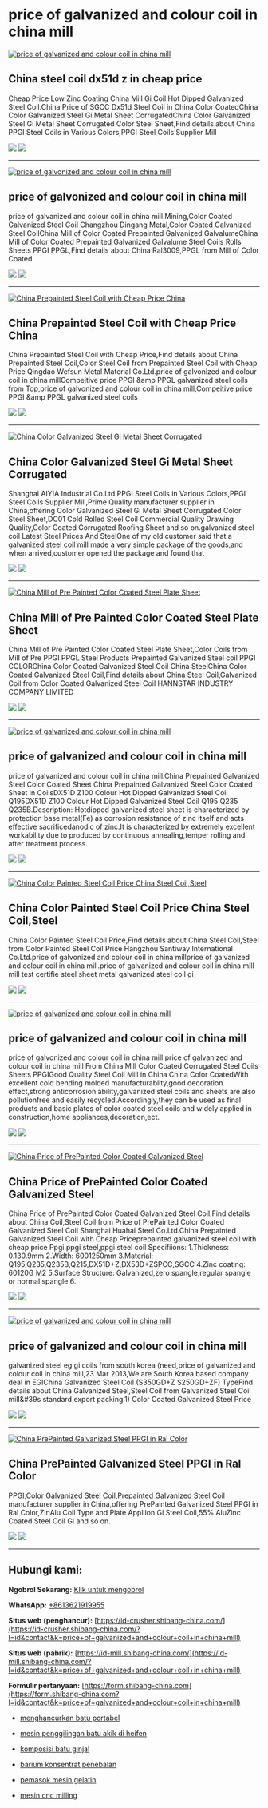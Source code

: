 # price of galvanized and colour coil in china mill

<a href="https://swt.shibang-china.com/?l=id&img&k=price+of+galvanized+and+colour+coil+in+china+mill" target="_blank">![price of galvanized and colour coil in china mill](http://static.shibang-china.com/all-800x300/731.jpg)</a>

## China steel coil dx51d z in cheap price
Cheap Price Low Zinc Coating China Mill Gi Coil Hot Dipped Galvanized Steel Coil.China Price of SGCC Dx51d Steel Coil in China Color CoatedChina Color Galvanized Steel Gi Metal Sheet CorrugatedChina Color Galvanized Steel Gi Metal Sheet Corrugated Color Steel Sheet,Find details about China PPGI Steel Coils in Various Colors,PPGI Steel Coils Supplier Mill


<a href="https://whatsapp.shibangsoft.com/WhatsApp.php" target="_blank" title="WhatsApp">![](http://static.shibang-china.com/icon/whatsapp.png)</a> <a href="https://swt.shibang-china.com/?l=id&icon&k=price+of+galvanized+and+colour+coil+in+china+mill" target="_blank">![](http://static.shibang-china.com/icon/chat-id.png)</a>

---

<a href="https://swt.shibang-china.com/?l=id&img&k=price+of+galvanized+and+colour+coil+in+china+mill" target="_blank">![price of galvonized and colour coil in china mill](http://static.shibang-china.com/all-800x300/605.jpg)</a>

## price of galvonized and colour coil in china mill
price of galvanized and colour coil in china mill Mining,Color Coated Galvanized Steel Coil Changzhou Dingang Metal,Color Coated Galvanized Steel CoilChina Mill of Color Coated Prepainted Galvanized GalvalumeChina Mill of Color Coated Prepainted Galvanized Galvalume Steel Coils Rolls Sheets PPGI PPGL,Find details about China Ral3009,PPGL from Mill of Color Coated


<a href="https://whatsapp.shibangsoft.com/WhatsApp.php" target="_blank" title="WhatsApp">![](http://static.shibang-china.com/icon/whatsapp.png)</a> <a href="https://swt.shibang-china.com/?l=id&icon&k=price+of+galvanized+and+colour+coil+in+china+mill" target="_blank">![](http://static.shibang-china.com/icon/chat-id.png)</a>

---

<a href="https://swt.shibang-china.com/?l=id&img&k=price+of+galvanized+and+colour+coil+in+china+mill" target="_blank">![China Prepainted Steel Coil with Cheap Price China](http://static.shibang-china.com/all-800x300/72.jpg)</a>

## China Prepainted Steel Coil with Cheap Price China
China Prepainted Steel Coil with Cheap Price,Find details about China Prepainted Steel Coil,Color Steel Coil from Prepainted Steel Coil with Cheap Price Qingdao Wefsun Metal Material Co.Ltd.price of galvonized and colour coil in china millCompeitive price PPGI &amp PPGL galvanized steel coils from Top,price of galvonized and colour coil in china mill,Compeitive price PPGI &amp PPGL galvanized steel coils


<a href="https://whatsapp.shibangsoft.com/WhatsApp.php" target="_blank" title="WhatsApp">![](http://static.shibang-china.com/icon/whatsapp.png)</a> <a href="https://swt.shibang-china.com/?l=id&icon&k=price+of+galvanized+and+colour+coil+in+china+mill" target="_blank">![](http://static.shibang-china.com/icon/chat-id.png)</a>

---

<a href="https://swt.shibang-china.com/?l=id&img&k=price+of+galvanized+and+colour+coil+in+china+mill" target="_blank">![China Color Galvanized Steel Gi Metal Sheet Corrugated](http://static.shibang-china.com/all-800x300/434.jpg)</a>

## China Color Galvanized Steel Gi Metal Sheet Corrugated
Shanghai AIYIA Industrial Co.Ltd.PPGI Steel Coils in Various Colors,PPGI Steel Coils Supplier Mill,Prime Quality manufacturer supplier in China,offering Color Galvanized Steel Gi Metal Sheet Corrugated Color Steel Sheet,DC01 Cold Rolled Steel Coil Commercial Quality Drawing Quality,Color Coated Corrugated Roofing Sheet and so on.galvanized steel coil Latest Steel Prices And SteelOne of my old customer said that a galvanized steel coil mill made a very simple package of the goods,and when arrived,customer opened the package and found that


<a href="https://whatsapp.shibangsoft.com/WhatsApp.php" target="_blank" title="WhatsApp">![](http://static.shibang-china.com/icon/whatsapp.png)</a> <a href="https://swt.shibang-china.com/?l=id&icon&k=price+of+galvanized+and+colour+coil+in+china+mill" target="_blank">![](http://static.shibang-china.com/icon/chat-id.png)</a>

---

<a href="https://swt.shibang-china.com/?l=id&img&k=price+of+galvanized+and+colour+coil+in+china+mill" target="_blank">![China Mill of Pre Painted Color Coated Steel Plate Sheet](http://static.shibang-china.com/all-800x300/1252.jpg)</a>

## China Mill of Pre Painted Color Coated Steel Plate Sheet
China Mill of Pre Painted Color Coated Steel Plate Sheet,Color Coils from Mill of Pre PPGI PPGL Steel Products Prepainted Galvanized Steel coil PPGI COLORChina Color Coated Galvanized Steel Coil China SteelChina Color Coated Galvanized Steel Coil,Find details about China Steel Coil,Galvanized Coil from Color Coated Galvanized Steel Coil HANNSTAR INDUSTRY COMPANY LIMITED


<a href="https://whatsapp.shibangsoft.com/WhatsApp.php" target="_blank" title="WhatsApp">![](http://static.shibang-china.com/icon/whatsapp.png)</a> <a href="https://swt.shibang-china.com/?l=id&icon&k=price+of+galvanized+and+colour+coil+in+china+mill" target="_blank">![](http://static.shibang-china.com/icon/chat-id.png)</a>

---

<a href="https://swt.shibang-china.com/?l=id&img&k=price+of+galvanized+and+colour+coil+in+china+mill" target="_blank">![price of galvanized and colour coil in china mill](http://static.shibang-china.com/all-800x300/692.jpg)</a>

## price of galvanized and colour coil in china mill
price of galvanized and colour coil in china mill.China Prepainted Galvanized Steel Color Coated Sheet China Prepainted Galvanized Steel Color Coated Sheet in CoilsDX51D Z100 Colour Hot Dipped Galvanized Steel Coil Q195DX51D Z100 Colour Hot Dipped Galvanized Steel Coil Q195 Q235 Q235B.Description: Hotdipped galvanized steel sheet is characterized by protection base metal(Fe) as corrosion resistance of zinc itself and acts effective sacrificedanodic of zinc.It is characterized by extremely excellent workability due to produced by continuous annealing,temper rolling and after treatment process.


<a href="https://whatsapp.shibangsoft.com/WhatsApp.php" target="_blank" title="WhatsApp">![](http://static.shibang-china.com/icon/whatsapp.png)</a> <a href="https://swt.shibang-china.com/?l=id&icon&k=price+of+galvanized+and+colour+coil+in+china+mill" target="_blank">![](http://static.shibang-china.com/icon/chat-id.png)</a>

---

<a href="https://swt.shibang-china.com/?l=id&img&k=price+of+galvanized+and+colour+coil+in+china+mill" target="_blank">![China Color Painted Steel Coil Price China Steel Coil,Steel](http://static.shibang-china.com/all-800x300/699.jpg)</a>

## China Color Painted Steel Coil Price China Steel Coil,Steel
China Color Painted Steel Coil Price,Find details about China Steel Coil,Steel from Color Painted Steel Coil Price Hangzhou Santiway International Co.Ltd.price of galvonized and colour coil in china millprice of galvanized and colour coil in china mill.price of galvanized and colour coil in china mill mill test certifie steel sheet metal galvanized steel coil gi


<a href="https://whatsapp.shibangsoft.com/WhatsApp.php" target="_blank" title="WhatsApp">![](http://static.shibang-china.com/icon/whatsapp.png)</a> <a href="https://swt.shibang-china.com/?l=id&icon&k=price+of+galvanized+and+colour+coil+in+china+mill" target="_blank">![](http://static.shibang-china.com/icon/chat-id.png)</a>

---

<a href="https://swt.shibang-china.com/?l=id&img&k=price+of+galvanized+and+colour+coil+in+china+mill" target="_blank">![price of galvanized and colour coil in china mill](http://static.shibang-china.com/all-800x300/747.jpg)</a>

## price of galvanized and colour coil in china mill
price of galvonized and colour coil in china mill.price of galvanized and colour coil in china mill From China Mill Color Coated Corrugated Steel Coils Sheets PPGIGood Quality Steel Coil Mill in China China Color CoatedWith excellent cold bending molded manufacturablity,good decoration effect,strong anticorrosion ability,galvanized steel coils and sheets are also pollutionfree and easily recycled.Accordingly,they can be used as final products and basic plates of color coated steel coils and widely applied in construction,home appliances,decoration,ect.


<a href="https://whatsapp.shibangsoft.com/WhatsApp.php" target="_blank" title="WhatsApp">![](http://static.shibang-china.com/icon/whatsapp.png)</a> <a href="https://swt.shibang-china.com/?l=id&icon&k=price+of+galvanized+and+colour+coil+in+china+mill" target="_blank">![](http://static.shibang-china.com/icon/chat-id.png)</a>

---

<a href="https://swt.shibang-china.com/?l=id&img&k=price+of+galvanized+and+colour+coil+in+china+mill" target="_blank">![China Price of PrePainted Color Coated Galvanized Steel](http://static.shibang-china.com/all-800x300/284.jpg)</a>

## China Price of PrePainted Color Coated Galvanized Steel
China Price of PrePainted Color Coated Galvanized Steel Coil,Find details about China Coil,Steel Coil from Price of PrePainted Color Coated Galvanized Steel Coil Shanghai Huahai Steel Co.Ltd.China Prepainted Galvanized Steel Coil with Cheap Priceprepainted galvanized steel coil with cheap price Ppgi,ppgi steel,ppgi steel coil Specifiions: 1.Thickness: 0.130.9mm 2.Width: 6001250mm 3.Material: Q195,Q235,Q235B,Q215,DX51D+Z,DX53D+ZSPCC,SGCC 4.Zinc coating: 60120G M2 5.Surface Structure: Galvanized,zero spangle,regular spangle or normal spangle 6.


<a href="https://whatsapp.shibangsoft.com/WhatsApp.php" target="_blank" title="WhatsApp">![](http://static.shibang-china.com/icon/whatsapp.png)</a> <a href="https://swt.shibang-china.com/?l=id&icon&k=price+of+galvanized+and+colour+coil+in+china+mill" target="_blank">![](http://static.shibang-china.com/icon/chat-id.png)</a>

---

<a href="https://swt.shibang-china.com/?l=id&img&k=price+of+galvanized+and+colour+coil+in+china+mill" target="_blank">![price of galvanized and colour coil in china mill](http://static.shibang-china.com/all-800x300/1186.jpg)</a>

## price of galvanized and colour coil in china mill
galvanized steel eg gi coils from south korea (need,price of galvanized and colour coil in china mill,23 Mar 2013,We are South Korea based company deal in EGIChina Galvanized Steel Coil (S350GD+Z S250GD+ZF) TypeFind details about China Galvanized Steel,Steel Coil from Galvanized Steel Coil mill&#39s standard export packing.1) Color Coated Galvanized Steel Price


<a href="https://whatsapp.shibangsoft.com/WhatsApp.php" target="_blank" title="WhatsApp">![](http://static.shibang-china.com/icon/whatsapp.png)</a> <a href="https://swt.shibang-china.com/?l=id&icon&k=price+of+galvanized+and+colour+coil+in+china+mill" target="_blank">![](http://static.shibang-china.com/icon/chat-id.png)</a>

---

<a href="https://swt.shibang-china.com/?l=id&img&k=price+of+galvanized+and+colour+coil+in+china+mill" target="_blank">![China PrePainted Galvanized Steel PPGI in Ral Color](http://static.shibang-china.com/all-800x300/695.jpg)</a>

## China PrePainted Galvanized Steel PPGI in Ral Color
PPGI,Color Galvanized Steel Coil,Prepainted Galvanized Steel Coil manufacturer supplier in China,offering PrePainted Galvanized Steel PPGI in Ral Color,ZinAlu Coil Type and Plate Appliion Gi Steel Coil,55% AluZinc Coated Steel Coil Gl and so on.

<a href="https://whatsapp.shibangsoft.com/WhatsApp.php" target="_blank" title="WhatsApp">![](http://static.shibang-china.com/icon/whatsapp.png)</a> <a href="https://swt.shibang-china.com/?l=id&icon&k=price+of+galvanized+and+colour+coil+in+china+mill" target="_blank">![](http://static.shibang-china.com/icon/chat-id.png)</a>

---
## Hubungi kami:

**Ngobrol Sekarang:** [Klik untuk mengobrol](https://swt.shibang-china.com?l=id&contact&k=price+of+galvanized+and+colour+coil+in+china+mill)

**WhatsApp:**  [+8613621919955](https://whatsapp.shibangsoft.com/WhatsApp.php)

**Situs web (penghancur):** [https://id-crusher.shibang-china.com/](https://id-crusher.shibang-china.com/?l=id&contact&k=price+of+galvanized+and+colour+coil+in+china+mill)

**Situs web (pabrik):** [https://id-mill.shibang-china.com/](https://id-mill.shibang-china.com/?l=id&contact&k=price+of+galvanized+and+colour+coil+in+china+mill)

**Formulir pertanyaan:** [https://form.shibang-china.com](https://form.shibang-china.com?l=id&contact&k=price+of+galvanized+and+colour+coil+in+china+mill)

* [menghancurkan batu portabel](../37/menghancurkan%20batu%20portabel.md)

* [mesin penggilingan batu akik di heifen](../40/mesin%20penggilingan%20batu%20akik%20di%20heifen.md)

* [komposisi batu ginjal](../32/komposisi%20batu%20ginjal.md)

* [barium konsentrat penebalan](../38/barium%20konsentrat%20penebalan.md)

* [pemasok mesin gelatin](../35/pemasok%20mesin%20gelatin.md)

* [mesin cnc milling](../38/mesin%20cnc%20milling.md)